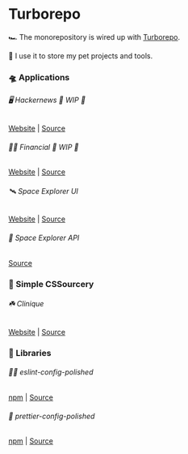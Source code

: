 # Turborepo

🏎️ The monorepository is wired up with [Turborepo](https://turbo.build/).

🐶 I use it to store my pet projects and tools.

### 🛸 Applications

<!-- ###### ✈️ My CV 🚧 WIP 🚧

[Website](https://ripeluokte.vercel.app) |
[Source](https://github.com/dvakatsiienko/turborepo/tree/main/apps/profile) -->

###### 🖥️ Hackernews 🚧 WIP 🚧

[Website](https://hackernews-modern.vercel.app) |
[Source](https://github.com/dvakatsiienko/turborepo/tree/main/apps/hackernews)

###### 🏄‍♂️ Financial 🚧 WIP 🚧

[Website](https://hackernews-modern.vercel.app) |
[Source](https://github.com/dvakatsiienko/turborepo/tree/main/apps/financical)

###### 🛰️ Space Explorer UI

[Website](https://space-explorer-ui.vercel.app) |
[Source](https://github.com/dvakatsiienko/turborepo/tree/main/apps/space-explorer-ui)

###### 📡 Space Explorer API

[Source](https://github.com/dvakatsiienko/turborepo/tree/main/apps/space-explorer-api)

### 🎨 Simple CSSourcery

###### ☘️ Clinique

[Website](https://cssorcery.vercel.app/clinique) |
[Source](https://github.com/dvakatsiienko/turborepo/tree/main/apps/simple)

### 🧰 Libraries

###### 💅🏼 eslint-config-polished

[npm](https://www.npmjs.com/package/eslint-config-polished) |
[Source](https://github.com/dvakatsiienko/turborepo/tree/main/packages/eslint-config-polished)

###### 💄 prettier-config-polished

[npm](https://www.npmjs.com/package/prettier-config-polished) |
[Source](https://github.com/dvakatsiienko/turborepo/tree/main/packages/prettier-config-polished)
